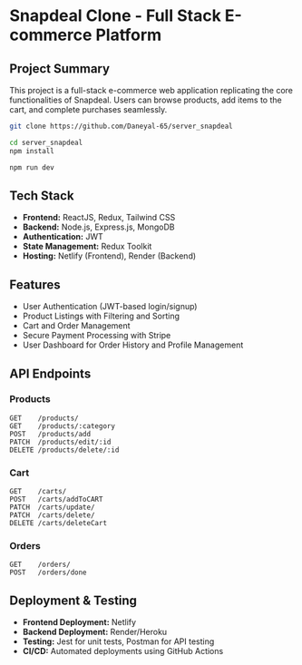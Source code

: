 # Snapdeal Clone - Full Stack E-commerce Platform

## Project Summary
This project is a full-stack e-commerce web application replicating the core functionalities of Snapdeal. Users can browse products, add items to the cart, and complete purchases seamlessly.

```bash
git clone https://github.com/Daneyal-65/server_snapdeal
```
```bash
cd server_snapdeal
npm install
```
```bash
npm run dev
```
## Tech Stack
- **Frontend:** ReactJS, Redux, Tailwind CSS
- **Backend:** Node.js, Express.js, MongoDB
- **Authentication:** JWT
- **State Management:** Redux Toolkit
- **Hosting:** Netlify (Frontend), Render (Backend)


## Features
- User Authentication (JWT-based login/signup)
- Product Listings with Filtering and Sorting
- Cart and Order Management
- Secure Payment Processing with Stripe
- User Dashboard for Order History and Profile Management


## API Endpoints
### Products
```
GET    /products/
GET    /products/:category
POST   /products/add
PATCH  /products/edit/:id
DELETE /products/delete/:id
```

### Cart
```
GET    /carts/
POST   /carts/addToCART
PATCH  /carts/update/
PATCH  /carts/delete/
DELETE /carts/deleteCart
```

### Orders
```
GET    /orders/
POST   /orders/done
```

## Deployment & Testing
- **Frontend Deployment:** Netlify
- **Backend Deployment:** Render/Heroku
- **Testing:** Jest for unit tests, Postman for API testing
- **CI/CD:** Automated deployments using GitHub Actions




